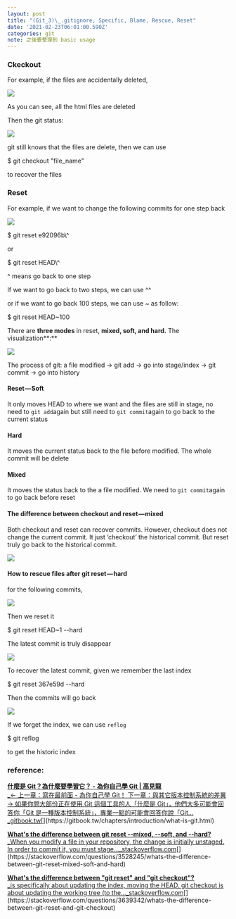 ```yaml
---
layout: post
title: "(Git_3)\_.gitignore, Specific, Blame, Rescue, Reset"
date: '2021-02-23T06:01:00.590Z'
categories: git
note: 之後要整理到 basic usage
---
```


### Ckeckout

For example, if the files are accidentally deleted,

![](/Users/chenyongzhe/coding/practice_not_for_github/javascript_practice/medium-to-markdown/medium-export/posts/md_1623056197395/img/1__ObPxYY6oAnhMpDxG825bOQ.png)

As you can see, all the html files are deleted

Then the git status:

![](/Users/chenyongzhe/coding/practice_not_for_github/javascript_practice/medium-to-markdown/medium-export/posts/md_1623056197395/img/1__saOc__3D4Up__KoxXNr9u7aw.png)

git still knows that the files are delete, then we can use

$ git checkout "file\_name"

to recover the files

### Reset

For example, if we want to change the following commits for one step back

![](/Users/chenyongzhe/coding/practice_not_for_github/javascript_practice/medium-to-markdown/medium-export/posts/md_1623056197395/img/1__grMB9FN__Vx6QVxCaAf5NqQ.png)

$ git reset e92096b\\^

or

$ git reset HEAD\\^

^ means go back to one step

If we want to go back to two steps, we can use ^^

or if we want to go back 100 steps, we can use ~ as follow:

$ git reset HEAD~100

There are **three modes** in reset, **mixed, soft, and hard.** The visualization**:**

![](/Users/chenyongzhe/coding/practice_not_for_github/javascript_practice/medium-to-markdown/medium-export/posts/md_1623056197395/img/1__xX5NalAoAQeM6r9Xwkf3Aw.png)

The process of git: a file modified -> git add -> go into stage/index -> git commit -> go into history

#### Reset — Soft

It only moves HEAD to where we want and the files are still in stage, no need to `git add`again but still need to `git commit`again to go back to the current status

#### Hard

It moves the current status back to the file before modified. The whole commit will be delete

#### Mixed

It moves the status back to the a file modified. We need to `git commit`again to go back before reset

#### The difference between checkout and reset — mixed

Both checkout and reset can recover commits. However, checkout does not change the current commit. It just ‘checkout’ the historical commit. But reset truly go back to the historical commit.

![](/Users/chenyongzhe/coding/practice_not_for_github/javascript_practice/medium-to-markdown/medium-export/posts/md_1623056197395/img/1__z34Jd4cbs27Tr__bfMa77aw.png)

#### How to rescue files after git reset — hard

for the following commits,

![](/Users/chenyongzhe/coding/practice_not_for_github/javascript_practice/medium-to-markdown/medium-export/posts/md_1623056197395/img/1__rdMeTrOEzco3ifoX__JP1uw.png)

Then we reset it

$ git reset HEAD~1 --hard

The latest commit is truly disappear

![](/Users/chenyongzhe/coding/practice_not_for_github/javascript_practice/medium-to-markdown/medium-export/posts/md_1623056197395/img/1__fYRfYjRf0ecGH7rS2DnE2Q.png)

To recover the latest commit, given we remember the last index

$ git reset 367e59d --hard

Then the commits will go back

![](/Users/chenyongzhe/coding/practice_not_for_github/javascript_practice/medium-to-markdown/medium-export/posts/md_1623056197395/img/1__mrTroy0sShfmzJq3Mp4IZg.png)

If we forget the index, we can use `reflog`

$ git reflog

to get the historic index

### reference:

[**什麼是 Git？為什麼要學習它？ - 為你自己學 Git | 高見龍**  
_← 上一章：寫在最前面 - 為你自己學 Git！ 下一章：與其它版本控制系統的差異 → 如果你問大部份正在使用 Git 這個工具的人「什麼是 Git」，他們大多可能會回答你「Git 是一種版本控制系統」，專業一點的可能會回答你說「Git…_gitbook.tw](https://gitbook.tw/chapters/introduction/what-is-git.html "https://gitbook.tw/chapters/introduction/what-is-git.html")[](https://gitbook.tw/chapters/introduction/what-is-git.html)

[**What's the difference between git reset --mixed, --soft, and --hard?**  
_When you modify a file in your repository, the change is initially unstaged. In order to commit it, you must stage…_stackoverflow.com](https://stackoverflow.com/questions/3528245/whats-the-difference-between-git-reset-mixed-soft-and-hard "https://stackoverflow.com/questions/3528245/whats-the-difference-between-git-reset-mixed-soft-and-hard")[](https://stackoverflow.com/questions/3528245/whats-the-difference-between-git-reset-mixed-soft-and-hard)

[**What's the difference between "git reset" and "git checkout"?**  
_is specifically about updating the index, moving the HEAD. git checkout is about updating the working tree (to the…_stackoverflow.com](https://stackoverflow.com/questions/3639342/whats-the-difference-between-git-reset-and-git-checkout "https://stackoverflow.com/questions/3639342/whats-the-difference-between-git-reset-and-git-checkout")[](https://stackoverflow.com/questions/3639342/whats-the-difference-between-git-reset-and-git-checkout)